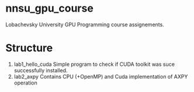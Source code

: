 # nnsu_gpu_course
Lobachevsky University GPU Programming course assignements.
# Structure
1. lab1_hello_cuda
     Simple program to check if CUDA toolkit was suce successfully installed.
2. lab2_axpy
     Contains CPU (+OpenMP) and Cuda implementation of AXPY operation
